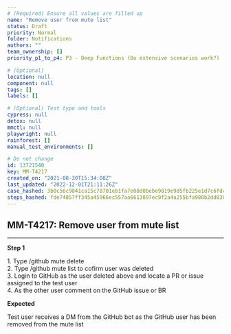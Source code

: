 ```yaml
---
# (Required) Ensure all values are filled up
name: "Remove user from mute list"
status: Draft
priority: Normal
folder: Notifications
authors: ""
team_ownership: []
priority_p1_to_p4: P3 - Deep Functions (Do extensive scenarios work?)

# (Optional)
location: null
component: null
tags: []
labels: []

# (Optional) Test type and tools
cypress: null
detox: null
mmctl: null
playwright: null
rainforest: []
manual_test_environments: []

# Do not change
id: 13721540
key: MM-T4217
created_on: "2021-08-30T15:34:08Z"
last_updated: "2022-12-01T21:11:26Z"
case_hashed: 3b0c56c9841ca15c78701eb1fa7e08d0bebe9819e9d5fb225e1d7c6fdcf67026f34979a56125467a67530a4e1082bbb5
steps_hashed: fde74857ff345a45966ec557aa6613897ec9f2a4a255bfa980b2dd838a33a7e8a830a14d4a2199c77dca5ba19fb14adb
---
```


<!-- (Auto-generated) Based on frontmatter's "key" and "name" -->

## MM-T4217: Remove user from mute list

---

**Step 1**

1\. Type /github mute delete\
2\. Type /github mute list to cofirm user was deleted\
3\. Login to GitHub as the user deleted above and locate a PR or issue assigned to the test user\
4\. As the other user comment on the GitHub issue or BR

**Expected**

Test user receives a DM from the GitHub bot as the GitHub user has been removed from the mute list
